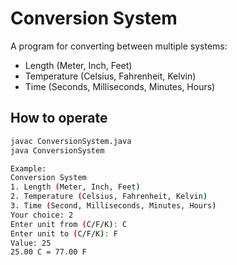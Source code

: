 # Conversion System

A program for converting between multiple systems:
- Length (Meter, Inch, Feet)
- Temperature (Celsius, Fahrenheit, Kelvin)
- Time (Seconds, Milliseconds, Minutes, Hours)

## How to operate
```bash
javac ConversionSystem.java
java ConversionSystem

Example:
Conversion System
1. Length (Meter, Inch, Feet)
2. Temperature (Celsius, Fahrenheit, Kelvin)
3. Time (Second, Milliseconds, Minutes, Hours)
Your choice: 2
Enter unit from (C/F/K): C
Enter unit to (C/F/K): F
Value: 25
25.00 C = 77.00 F
